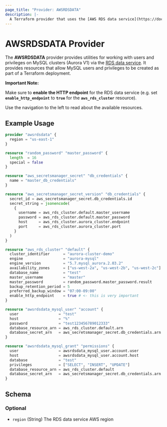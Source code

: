 ```yaml
---
page_title: "Provider: AWSRDSDATA"
description: |-
  A Terraform provider that uses the [AWS RDS data service](https://docs.aws.amazon.com/AmazonRDS/latest/AuroraUserGuide/data-api.html) to provision MySQL users and grant privileges.
---
```


# AWSRDSDATA Provider

The **AWSRDSDATA** provider provides utilities for working with users and privileges on MySQL clusters (Aurora V1) 
via the [RDS data service](https://docs.aws.amazon.com/AmazonRDS/latest/AuroraUserGuide/data-api.html).
It provides resources that allow MySQL users and privileges to be created as part of a Terraform deployment.

**Important Note:**

Make sure to **enable the HTTP endpoint** for the RDS data service (e.g. set **`enable_http_endpoint`** to **`true`** for the **`aws_rds_cluster`** resource).

Use the navigation to the left to read about the available resources.

## Example Usage

```terraform
provider "awsrdsdata" {
  region = "us-east-1"
}

resource "random_password" "master_password" {
  length  = 16
  special = false
}

resource "aws_secretsmanager_secret" "db_credentials" {
  name = "master_db_credentials"
}

resource "aws_secretsmanager_secret_version" "db_credentials" {
  secret_id = aws_secretsmanager_secret.db_credentials.id
  secret_string = jsonencode(
    {
      username = aws_rds_cluster.default.master_username
      password = aws_rds_cluster.default.master_password
      host     = aws_rds_cluster.aurora_cluster.endpoint
      port     = aws_rds_cluster.aurora_cluster.port
    }
  )
}

resource "aws_rds_cluster" "default" {
  cluster_identifier      = "aurora-cluster-demo"
  engine                  = "aurora-mysql"
  engine_version          = "5.7.mysql_aurora.2.03.2"
  availability_zones      = ["us-west-2a", "us-west-2b", "us-west-2c"]
  database_name           = "test"
  master_username         = "master"
  master_password         = random_password.master_password.result
  backup_retention_period = 5
  preferred_backup_window = "07:00-09:00"
  enable_http_endpoint    = true # <- this is very important
}

resource "awsrdsdata_mysql_user" "account" {
  user                  = "test"
  host                  = "%"
  password              = "test123456789012333"
  database_resource_arn = aws_rds_cluster.default.arn
  database_secret_arn   = aws_secretsmanager_secret.db_credentials.arn
}

resource "awsrdsdata_mysql_grant" "permissions" {
  user                  = awsrdsdata_mysql_user.account.user
  host                  = awsrdsdata_mysql_user.account.host
  database              = "test"
  privileges            = ["SELECT", "INSERT", "UPDATE"]
  database_resource_arn = aws_rds_cluster.default
  database_secret_arn   = aws_secretsmanager_secret.db_credentials.arn
}
```

<!-- schema generated by tfplugindocs -->
## Schema

### Optional

- `region` (String) The RDS data service AWS region
